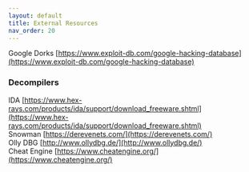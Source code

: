 ```yaml
---
layout: default
title: External Resources
nav_order: 20
---
```


Google Dorks [https://www.exploit-db.com/google-hacking-database](https://www.exploit-db.com/google-hacking-database)

### Decompilers

IDA [https://www.hex-rays.com/products/ida/support/download_freeware.shtml](https://www.hex-rays.com/products/ida/support/download_freeware.shtml)  
Snowman [https://derevenets.com/](https://derevenets.com/)  
Olly DBG [http://www.ollydbg.de/](http://www.ollydbg.de/)  
Cheat Engine [https://www.cheatengine.org/](https://www.cheatengine.org/)  
